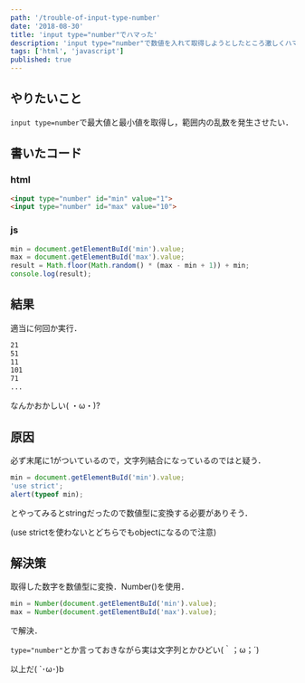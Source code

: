 ```yaml
---
path: '/trouble-of-input-type-number'
date: '2018-08-30'
title: 'input type="number"でハマった'
description: 'input type="number"で数値を入れて取得しようとしたところ激しくハマったのでメモ'
tags: ['html', 'javascript']
published: true
---
```


## **やりたいこと**
`input type=number`で最大値と最小値を取得し，範囲内の乱数を発生させたい．

## **書いたコード**

### **html**

```html
<input type="number" id="min" value="1">
<input type="number" id="max" value="10">
```

### **js**

```javascript
min = document.getElementBuId('min').value;
max = document.getElementBuId('max').value;
result = Math.floor(Math.random() * (max - min + 1)) + min;
console.log(result);
```

## **結果**

適当に何回か実行．

```bash
21
51
11
101
71
...
```

なんかおかしい( ・ω・)?

## **原因**

必ず末尾に1がついているので，文字列結合になっているのではと疑う．

```javascript
min = document.getElementBuId('min').value;
'use strict';
alert(typeof min);
```

とやってみるとstringだったので数値型に変換する必要がありそう．

(use strictを使わないとどちらでもobjectになるので注意)

## **解決策**

取得した数字を数値型に変換．Number()を使用．

```javascript
min = Number(document.getElementBuId('min').value);
max = Number(document.getElementBuId('max').value);
```

で解決．

`type="number"`とか言っておきながら実は文字列とかひどい(｀；ω；´)

以上だ( `･ω･)b
